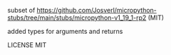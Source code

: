 subset of https://github.com/Josverl/micropython-stubs/tree/main/stubs/micropython-v1_19_1-rp2 (MIT)

added types for arguments and returns

LICENSE
MIT
